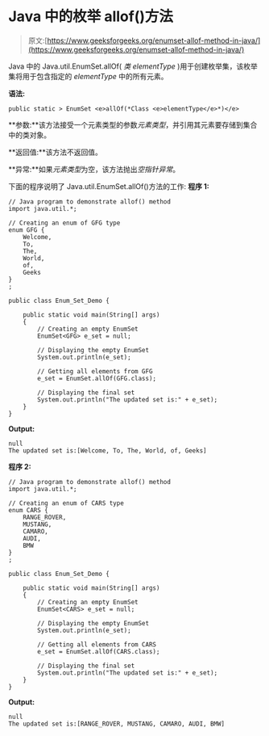 # Java 中的枚举 allof()方法

> 原文:[https://www.geeksforgeeks.org/enumset-allof-method-in-java/](https://www.geeksforgeeks.org/enumset-allof-method-in-java/)

Java 中的 Java.util.EnumSet.allOf( *类 <e>elementType</e>* )用于创建枚举集，该枚举集将用于包含指定的 *elementType* 中的所有元素。

**语法:**

```
public static > EnumSet <e>allOf(*Class <e>elementType</e>*)</e>
```

**参数:**该方法接受一个元素类型的参数*元素类型*，并引用其元素要存储到集合中的类对象。

**返回值:**该方法不返回值。

**异常:**如果*元素类型*为空，该方法抛出*空指针异常*。

下面的程序说明了 Java.util.EnumSet.allOf()方法的工作:
**程序 1:**

```
// Java program to demonstrate allof() method
import java.util.*;

// Creating an enum of GFG type
enum GFG {
    Welcome,
    To,
    The,
    World,
    of,
    Geeks
}
;

public class Enum_Set_Demo {

    public static void main(String[] args)
    {
        // Creating an empty EnumSet
        EnumSet<GFG> e_set = null;

        // Displaying the empty EnumSet
        System.out.println(e_set);

        // Getting all elements from GFG
        e_set = EnumSet.allOf(GFG.class);

        // Displaying the final set
        System.out.println("The updated set is:" + e_set);
    }
}
```

**Output:**

```
null
The updated set is:[Welcome, To, The, World, of, Geeks]

```

**程序 2:**

```
// Java program to demonstrate allof() method
import java.util.*;

// Creating an enum of CARS type
enum CARS {
    RANGE_ROVER,
    MUSTANG,
    CAMARO,
    AUDI,
    BMW
}
;

public class Enum_Set_Demo {

    public static void main(String[] args)
    {
        // Creating an empty EnumSet
        EnumSet<CARS> e_set = null;

        // Displaying the empty EnumSet
        System.out.println(e_set);

        // Getting all elements from CARS
        e_set = EnumSet.allOf(CARS.class);

        // Displaying the final set
        System.out.println("The updated set is:" + e_set);
    }
}
```

**Output:**

```
null
The updated set is:[RANGE_ROVER, MUSTANG, CAMARO, AUDI, BMW]

```